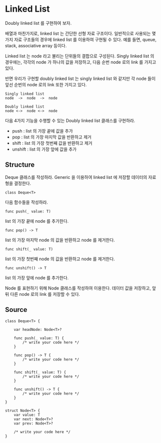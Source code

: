 # Linked List

Doubly linked list 를 구현하여 보자.

배열과 마찬가지로, linked list 는 간단한 선형 자료 구조이다. 일반적으로 사용되는 몇가지 자료 구조들의 경우에 linked list 를 이용하여 구현될 수 있다. 예를 들면, queue, stack, associative array 등이다.

Linked list 는 node 라고 불리는 단위들의 결합으로 구성된다. Singly linked list 의 경우에는, 각각의 node 가 하나의 값을 저장하고, 다음 순번 node 로의 link 를 가지고 있다.

반면 우리가 구현할 doubly linked list 는 singly linked list 와 같지만 각 node 들이 앞선 순번의 node 로의 link 또한 가지고 있다.

    Singly linked list
    node  ->  node  ->  node

    Doubly linked list
    node <->  node <->  node

다음 4가지 기능을 수행할 수 있는 Doubly linked list 클래스를 구현하라.

* push : list 의 가장 끝에 값을 추가
* pop : list 의 가장 마지막 값을 반환하고 제거
* shift : list 의 가장 첫번째 값을 반환하고 제거
* unshift : list 의 가장 앞에 값을 추가

## Structure

Deque 클래스를 작성하라. Generic 을 이용하여 linked list 에 저장할 데이터의 자료형을 결정한다.

    class Deque<T>

다음 함수들을 작성하라.

    func push(_ value: T)

list 의 가장 끝에 node 를 추가한다.

    func pop() -> T

list 의 가장 마지막 node 의 값을 반환하고 node 를 제거한다.

    func shift(_ value: T)

list 의 가장 첫번째 node 의 값을 반환하고 node 를 제거한다.

    func unshift() -> T 

list 의 가장 앞에 node 를 추가한다.

Node 를 표현하기 위해 Node 클래스를 작성하여 이용한다. 데이터 값을 저장하고, 앞 뒤 다른 node 로의 link 를 저장할 수 있다.

## Source

    class Deque<T> {

        var headNode: Node<T>?

        func push(_ value: T) {
            /* write your code here */
        }

        func pop() -> T {
            /* write your code here */
        }

        func shift(_ value: T) {
            /* write your code here */
        }

        func unshift() -> T {
            /* write your code here */
        }
    }

    struct Node<T> {
        var value: T
        var next: Node<T>?
        var prev: Node<T>?

        /* write your code here */
    }
